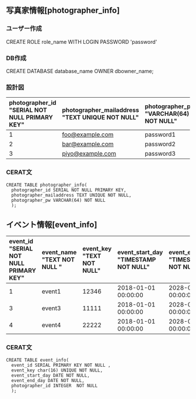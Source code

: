## 写真家情報[photographer_info]

### ユーザー作成

CREATE ROLE role_name WITH LOGIN PASSWORD 'password'

### DB作成

CREATE DATABASE database_name OWNER dbowner_name;

### 設計図

|photographer_id "SERIAL NOT NULL PRIMARY KEY"|photographer_mailaddress "TEXT UNIQUE NOT NULL"|photographer_pw "VARCHAR(64) NOT NULL"|
|:-- |:-- |:-- |
|1|foo@example.com|password1|
|2|bar@example.com|password2|
|3|piyo@example.com|password3|

### CERAT文

```
CREATE TABLE photographer_info(
  photographer_id SERIAL NOT NULL PRIMARY KEY,
  photographer_mailaddress TEXT UNIQUE NOT NULL,
  photographer_pw VARCHAR(64) NOT NULL
  );
```


## イベント情報[event_info]

|event_id "SERIAL NOT NULL PRIMARY KEY"|event_name "TEXT NOT NULL "|event_key "TEXT NOT NULL"|event_start_day "TIMESTAMP NOT NULL"|event_end_day "TIMESTAMP NOT NULL"|photographer_id "INTEGER  NOT NULL"
|:-- |:-- |:-- |:-- |:-- |:--|
|1|event1|12346|2018-01-01 00:00:00|2028-01-01 00:00:00|1|
|3|event3|11111|2018-01-01 00:00:00|2028-01-01 00:00:00|1|
|4|event4|22222|2018-01-01 00:00:00|2028-01-01 00:00:00|3|

### CERAT文

```
CREATE TABLE event_info(
  event_id SERIAL PRIMARY KEY NOT NULL ,
  event_key char(16) UNIQUE NOT NULL,
  event_start_day DATE NOT NULL,
  event_end_day DATE NOT NULL,
  photographer_id INTEGER  NOT NULL
  );
```
